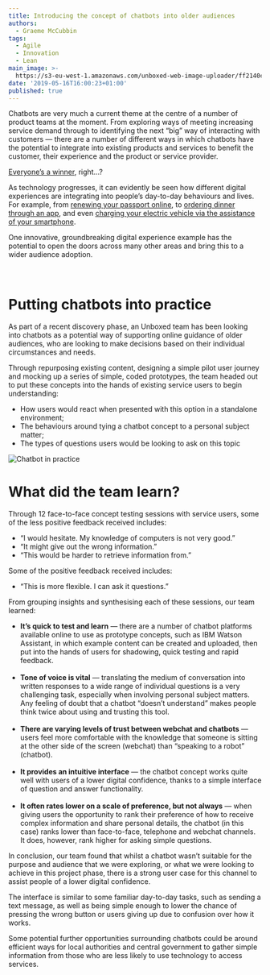 ```yaml
---
title: Introducing the concept of chatbots into older audiences
authors:
  - Graeme McCubbin
tags:
  - Agile
  - Innovation
  - Lean
main_image: >-
  https://s3-eu-west-1.amazonaws.com/unboxed-web-image-uploader/ff2140ce8f57a83255a17daf70659d2e.png
date: '2019-05-16T16:00:23+01:00'
published: true
---
```

Chatbots are very much a current theme at the centre of a number of product teams at the moment. From exploring ways of meeting increasing service demand through to identifying the next “big” way of interacting with customers — there are a number of different ways in which chatbots have the potential to integrate into existing products and services to benefit the customer, their experience and the product or service provider.<br/>

[Everyone’s a winner](https://www.youtube.com/watch?v=xubCItLvNhE), right…?<br/>

As technology progresses, it can evidently be seen how different digital experiences are integrating into people’s day-to-day behaviours and lives. For example, from [renewing your passport online](https://www.gov.uk/renew-adult-passport/renew), to [ordering dinner through an app](https://deliveroo.co.uk/), and even [charging your electric vehicle via the assistance of your smartphone](https://char.gy/).<br/>

One innovative, groundbreaking digital experience example has the potential to open the doors across many other areas and bring this to a wider audience adoption.<br/>\
<br/>

# Putting chatbots into practice

As part of a recent discovery phase, an Unboxed team has been looking into chatbots as a potential way of supporting online guidance of older audiences, who are looking to make decisions based on their individual circumstances and needs.<br/>

Through repurposing existing content, designing a simple pilot user journey and mocking up a series of simple, coded prototypes, the team headed out to put these concepts into the hands of existing service users to begin understanding:<br/>

* How users would react when presented with this option in a standalone environment;
* The behaviours around tying a chatbot concept to a personal subject matter;
* The types of questions users would be looking to ask on this topic


![Chatbot in practice](https://s3-eu-west-1.amazonaws.com/unboxed-web-image-uploader/bc5db7786a0c784a1f374c6c933cf92e.png)



# What did the team learn?

Through 12 face-to-face concept testing sessions with service users, some of the less positive feedback received includes:<br/>

* “I would hesitate. My knowledge of computers is not very good.”
* “It might give out the wrong information.”
* “This would be harder to retrieve information from.”

Some of the positive feedback received includes:<br/>

* “This is more flexible. I can ask it questions.”

From grouping insights and synthesising each of these sessions, our team learned:<br/>

* **It’s quick to test and learn** — there are a number of chatbot platforms available online to use as prototype concepts, such as IBM Watson Assistant, in which example content can be created and uploaded, then put into the hands of users for shadowing, quick testing and rapid feedback.<br/>
  <br/>
* **Tone of voice is vital** — translating the medium of conversation into written responses to a wide range of individual questions is a very challenging task, especially when involving personal subject matters. Any feeling of doubt that a chatbot “doesn’t understand” makes people think twice about using and trusting this tool.<br/>
  <br/>
* **There are varying levels of trust between webchat and chatbots** — users feel more comfortable with the knowledge that someone is sitting at the other side of the screen (webchat) than “speaking to a robot” (chatbot).<br/>
  <br/>
* **It provides an intuitive interface** — the chatbot concept works quite well with users of a lower digital confidence, thanks to a simple interface of question and answer functionality.<br/>
  <br/>
* **It often rates lower on a scale of preference, but not always** — when giving users the opportunity to rank their preference of how to receive complex information and share personal details, the chatbot (in this case) ranks lower than face-to-face, telephone and webchat channels. It does, however, rank higher for asking simple questions.<br/>

In conclusion, our team found that whilst a chatbot wasn’t suitable for the purpose and audience that we were exploring, or what we were looking to achieve in this project phase, there is a strong user case for this channel to assist people of a lower digital confidence.<br/>

The interface is similar to some familiar day-to-day tasks, such as sending a text message, as well as being simple enough to lower the chance of pressing the wrong button or users giving up due to confusion over how it works.<br/>

Some potential further opportunities surrounding chatbots could be around efficient ways for local authorities and central government to gather simple information from those who are less likely to use technology to access services.
